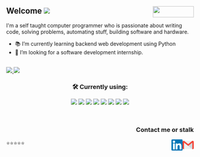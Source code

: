 ## Welcome <img src="https://camo.githubusercontent.com/e8e7b06ecf583bc040eb60e44eb5b8e0ecc5421320a92929ce21522dbc34c891/68747470733a2f2f6d656469612e67697068792e636f6d2f6d656469612f6876524a434c467a6361737252346961377a2f67697068792e676966" width="24px"><img width="110" height="30" align="right" src="https://visitor-badge.glitch.me/badge?page_id=borislavstoychev">

I'm a self taught computer programmer who is passionate about writing code, solving problems, automating stuff, building software and hardware.

- 📚 I’m currently learning backend web development using Python
- 📝 I’m looking for a software development internship. 

<br/>
<a href="https://github.com/borislavstoychev">
  <img height="160em" src="https://github-readme-stats.vercel.app/api?username=borislavstoychev&theme=chartreuse-dark&show_icons=true" />
  <img height="160em" src="https://github-readme-stats.vercel.app/api/top-langs/?username=borislavstoychev&theme=dark&layout=compact" />
</a>
<br/>
<h3 align='center'>🛠 Currently using: </h3>
<p align='center'>
<img src="https://img.shields.io/badge/HTML5-E34F26?style=for-the-badge&logo=html5&logoColor=white" />
<img src="https://img.shields.io/badge/CSS-blue?style=for-the-badge&logo=css3&logoColor=white" />
<img src="https://img.shields.io/badge/Python-blue?style=for-the-badge&logo=python&logoColor=white" />
  
<img src="https://img.shields.io/badge/JavaScript-F7DF1E?style=for-the-badge&logo=javascript&logoColor=black" />
<img src="https://img.shields.io/badge/Node.js-43853D?style=for-the-badge&logo=node.js&logoColor=white" />
<img src="https://img.shields.io/badge/Django-404D59?style=for-the-badge&logo=django&logoColor=white" />
  
<img src="https://img.shields.io/badge/Postgre-20232A?style=for-the-badge&logo=postgresql&logoColor=61DAFB" />
<img src="https://img.shields.io/badge/Git-F05032?style=for-the-badge&logo=git&logoColor=white" />
</p>

<br>

<p align="center">

<h3 align="right">Contact me or stalk</h3>

<a href="mailto:borislav.a.stoychev@gmail.com"><img align="right" src="https://github.com/deut-erium/deut-erium/blob/master/assets/gmail.svg" width="30px" alt="mail"></a>
<a href="https://www.linkedin.com/in/borislav-stoychev-0b3a5720b/"><img align="right" alt="LinkedIn" width="30px" src="https://github.com/deut-erium/deut-erium/blob/master/assets/linkedin.svg" />
</a>


⭐️⭐️⭐️⭐️⭐️

